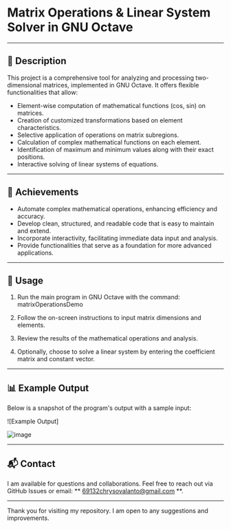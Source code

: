 
# Matrix Operations & Linear System Solver in GNU Octave

---

## 📄 Description

This project is a comprehensive tool for analyzing and processing two-dimensional matrices, implemented in GNU Octave. It offers flexible functionalities that allow:

- Element-wise computation of mathematical functions (cos, sin) on matrices.
- Creation of customized transformations based on element characteristics.
- Selective application of operations on matrix subregions.
- Calculation of complex mathematical functions on each element.
- Identification of maximum and minimum values along with their exact positions.
- Interactive solving of linear systems of equations.

---

## 🎯 Achievements

- Automate complex mathematical operations, enhancing efficiency and accuracy.
- Develop clean, structured, and readable code that is easy to maintain and extend.
- Incorporate interactivity, facilitating immediate data input and analysis.
- Provide functionalities that serve as a foundation for more advanced applications.

---

## 🚀 Usage

1. Run the main program in GNU Octave with the command: matrixOperationsDemo

   
2. Follow the on-screen instructions to input matrix dimensions and elements.

3. Review the results of the mathematical operations and analysis.

4. Optionally, choose to solve a linear system by entering the coefficient matrix and constant vector.

---

## 📊 Example Output

Below is a snapshot of the program's output with a sample input:

![Example Output]


![image](https://github.com/user-attachments/assets/1fee2087-1e6e-4347-947d-3bf3c2b41733)


---

## 📬 Contact

I am available for questions and collaborations. Feel free to reach out via GitHub Issues or email: ** 69132chrysovalanto@gmail.com  **.

---

Τhank you for visiting my repository. I am open to any suggestions and improvements.


